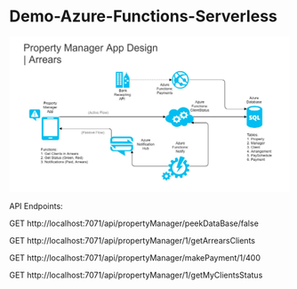 # Demo-Azure-Functions-Serverless

![Design](https://github.com/disaw/Demo-Azure-Functions-Serverless/blob/master/Design/Property%20Manager%20-%20Arrears.jpg?raw=true)

API Endpoints:

GET http://localhost:7071/api/propertyManager/peekDataBase/false

GET http://localhost:7071/api/propertyManager/1/getArrearsClients

GET http://localhost:7071/api/propertyManager/makePayment/1/400

GET http://localhost:7071/api/propertyManager/1/getMyClientsStatus

